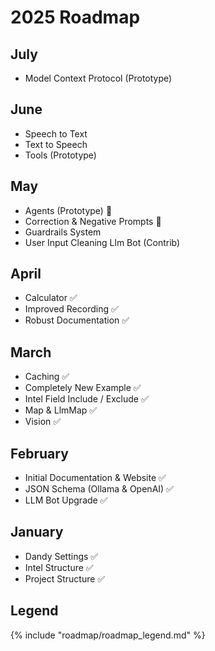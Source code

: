# 2025 Roadmap

## July

- Model Context Protocol (Prototype)

## June

- Speech to Text
- Text to Speech
- Tools (Prototype)

## May

- Agents (Prototype) 🚧
- Correction & Negative Prompts 🚧
- Guardrails System
- User Input Cleaning Llm Bot (Contrib)

## April

- Calculator ✅
- Improved Recording ✅
- Robust Documentation ✅

## March

- Caching ✅
- Completely New Example ✅
- Intel Field Include / Exclude ✅
- Map & LlmMap ✅
- Vision ✅

## February

- Initial Documentation & Website ✅
- JSON Schema (Ollama & OpenAI) ✅
- LLM Bot Upgrade ✅

## January

- Dandy Settings ✅
- Intel Structure ✅
- Project Structure ✅

## Legend

{% include "roadmap/roadmap_legend.md" %}